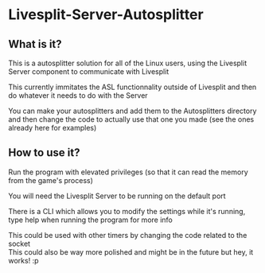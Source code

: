 # Livesplit-Server-Autosplitter

## What is it?

This is a autosplitter solution for all of the Linux users, using the Livesplit Server component to communicate with Livesplit

This currently immitates the ASL functionnality outside of Livesplit and then do whatever it needs to do with the Server

You can make your autosplitters and add them to the Autosplitters directory and then change the code to actually use that one you made (see the ones already here for examples)

## How to use it?

Run the program with elevated privileges (so that it can read the memory from the game's process)

You will need the Livesplit Server to be running on the default port

There is a CLI which allows you to modify the settings while it's running, type help when running the program for more info

This could be used with other timers by changing the code related to the socket  
This could also be way more polished and might be in the future but hey, it works! :p